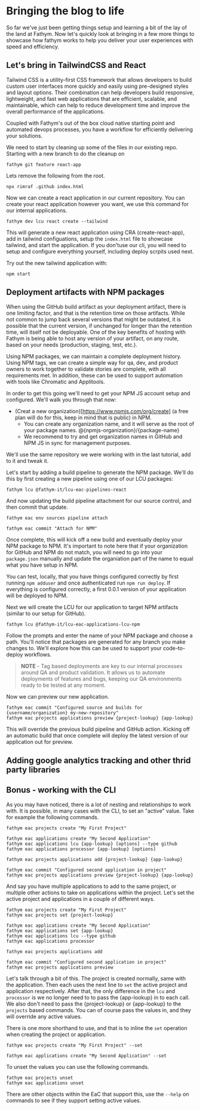 # Bringing the blog to life

So far we've just been getting things setup and learning a bit of the lay of the land at Fathym. Now let's quickly look at bringing in a few more things to showcase how fathym works to help you deliver your user experiences with speed and efficiency.

## Let's bring in TailwindCSS and React

Tailwind CSS is a utility-first CSS framework that allows developers to build custom user interfaces more quickly and easily using pre-designed styles and layout options. Their combination can help developers build responsive, lightweight, and fast web applications that are efficient, scalable, and maintainable, which can help to reduce development time and improve the overall performance of the applications.

Coupled with Fathym's out of the box cloud native starting point and automated devops processes, you have a workflow for efficiently delivering your solutions.

We need to start by cleaning up some of the files in our existing repo. Starting with a new branch to do the cleanup on

```cli
fathym git feature react-app
```

Lets remove the following from the root.

```cli
npx rimraf .github index.html
```

Now we can create a react application in our current repository. You can create your react application however you want, we use this command for our internal applications.

```cli
fathym dev lcu react create --tailwind
```

This will generate a new react application using CRA (create-react-app), add in tailwind configuations, setup the `index.html` file to showcase tailwind, and start the application. If you don'tuse our cli, you will need to setup and configure everything yourself, including deploy scrpits used next.

Try out the new tailwind application with:

```cli
npm start
```

## Deployment artifacts with NPM packages

When using the GitHub build artifact as your deployment artifact, there is one limiting factor, and that is the retention time on those artifacts. While not common to jump back several versions that might be outdated, it is possible that the current version, if unchanged for longer than the retention time, will itself not be deployable. One of the key benefits of hosting with Fathym is being able to host any version of your artifact, on any route, based on your needs (production, staging, test, etc.).

Using NPM packages, we can maintain a complete deployment history. Using NPM tags, we can create a simple way for qa, dev, and product owners to work together to validate stories are complete, with all requirements met. In addition, these can be used to support automation with tools like Chromatic and Applitools.

In order to get this going we'll need to get your NPM JS account setup and configured. We'll walk you through that now:

- (Creat a new organization)[https://www.npmjs.com/org/create] (a free plan will do for this, keep in mind that is public) in NPM.
  - You can create any organization name, and it will serve as the root of your package names. @{npmjs-organization}/{package-name}
  - We recommend to try and get organization names in GitHub and NPM JS in sync for management purposes.

We'll use the same repository we were working with in the last tutorial, add to it and tweak it.

Let's start by adding a build pipeline to generate the NPM package. We'll do this by first creating a new pipeline using one of our LCU packages:

```cli
fathym lcu @fathym-it/lcu-eac-pipelines-react
```

And now updating the build pipeline attachment for our source control, and then commit that update.

```cli
fathym eac env sources pipeline attach
```

```cli
fathym eac commit "Attach for NPM"
```

Once complete, this will kick off a new build and eventually deploy your NPM package to NPM. It's important to note here that if your organization for GitHub and NPM do not match, you will need to go into your `package.json` manually and update the organiation part of the name to equal what you have setup in NPM.

You can test, locally, that you have things configured correctly by first running `npm adduser` and once authenticated run `npm run deploy`. If everything is configured correctly, a first 0.0.1 version of your application will be deployed to NPM.

Next we will create the LCU for our application to target NPM artifacts (similar to our setup for GitHub).

```cli
fathym lcu @fathym-it/lcu-eac-applications-lcu-npm
```

Follow the prompts and enter the name of your NPM package and choose a path. You'll notice that packages are generated for any branch you make changes to. We'll explore how this can be used to support your code-to-deploy workflows.

> **NOTE** - Tag based deployments are key to our internal processes around QA and product validation. It allows us to automate deployments of features and bugs, keeping our QA environments ready to be tested at any moment.

Now we can preview our new application.

```cli
fathym eac commit "Configured source and builds for {username/organization} my-new-repository"
fathym eac projects applications preview {project-lookup} {app-lookup}
```

This will override the previous build pipeline and GitHub action. Kicking off an automatic build that once complete will deploy the latest version of our application out for preview.

<!--
> **NOTE** - It's also pretty cool because you can use html in your markdown, allowing you to bring rich, tailwind styling and capabilities into your docs, blogs, and other static sites. -->

## Adding google analytics tracking and other thrid party libraries

## Bonus - working with the CLI

As you may have noticed, there is a lot of nesting and relationships to work with. It is possible, in many cases with the CLI, to set an "active" value. Take for example the following commands.

```cli
fathym eac projects create "My First Project"

fathym eac applications create "My Second Application"
fathym eac applications lcu {app-lookup} [options] --type github
fathym eac applications processor {app-lookup} [options]

fathym eac projects applications add {project-lookup} {app-lookup}

fathym eac commit "Configured second application in project"
fathym eac projects applications preview {project-lookup} {app-lookup}
```

And say you have multiple applications to add to the same project, or multiple other actions to take on applications within the project. Let's set the active project and applications in a couple of different ways.

```cli
fathym eac projects create "My First Project"
fathym eac projects set {project-lookup}

fathym eac applications create "My Second Application"
fathym eac applications set {app-lookup}
fathym eac applications lcu --type github
fathym eac applications processor

fathym eac projects applications add

fathym eac commit "Configured second application in project"
fathym eac projects applications preview
```

Let's talk through a bit of this. The project is created normally, same with the application. Then each uses the next line to `set` the active project and application respectively. After that, the only difference in the `lcu` and `processor` is we no longer need to to pass the {app-lookup} in to each call. We also don't need to pass the {project-lookup} or {app-lookup} to the `projects` based commands. You can of course pass the values in, and they will override any active values.

There is one more shorthand to use, and that is to inline the `set` operation when creating the project or application.

```cli
fathym eac projects create "My First Project" --set

fathym eac applications create "My Second Application" --set
```

To unset the values you can use the following commands.

```cli
fathym eac projects unset
fathym eac applications unset
```

There are other objects within the EaC that support this, use the `--help` on commands to see if they support setting active values.
